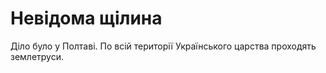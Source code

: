 # Невідома щілина

Діло було у Полтаві. По всій території Українського царства проходять землетруси.
